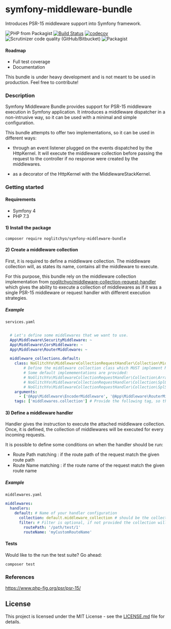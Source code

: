 # symfony-middleware-bundle

Introduces PSR-15 middleware support into Symfony framework.

![PHP from Packagist](https://img.shields.io/packagist/php-v/noglitchyo/symfony-middleware-bundle.svg)
[![Build Status](https://travis-ci.org/noglitchyo/symfony-middleware-bundle.svg?branch=master)](https://travis-ci.org/noglitchyo/symfony-middleware-bundle)
[![codecov](https://codecov.io/gh/noglitchyo/symfony-middleware-bundle/branch/master/graph/badge.svg)](https://codecov.io/gh/noglitchyo/symfony-middleware-bundle)
![Scrutinizer code quality (GitHub/Bitbucket)](https://img.shields.io/scrutinizer/quality/g/noglitchyo/symfony-middleware-bundle.svg)
![Packagist](https://img.shields.io/packagist/l/noglitchyo/symfony-middleware-bundle.svg)

#### Roadmap

- Full test coverage
- Documentation

This bundle is under heavy development and is not meant to be used in production. 
Feel free to contribute!

### Description

Symfony Middleware Bundle provides support for PSR-15 middleware execution in Symfony application. 
It introduces a middleware dispatcher in a non-intrusive way, so it can be used with a minimal and simple configuration.

This bundle attempts to offer two implementations, so it can be used in different ways:

- through an event listener plugged on the events dispatched by the HttpKernel.
It will execute the middleware collection before passing the request to the controller if no response were created by the middlewares.

- as a decorator of the HttpKernel with the MiddlewareStackKernel.

### Getting started

#### Requirements

- Symfony 4
- PHP 7.3

#### 1) Install the package

`composer require noglitchyo/symfony-middleware-bundle`

#### 2) Create a middleware collection

First, it is required to define a middleware collection. The middleware collection will, as states its name, contains all
the middleware to execute.

For this purpose, this bundle rely on the middleware collection implementation from 
[noglitchyo/middleware-collection-request-handler](https://github.com/noglitchyo/middleware-collection-request-handler)
which gives the ability to execute a collection of middlewares as if it was a single PSR-15 middleware or request handler with different execution strategies.

##### Example

`services.yaml`
```yaml 

  # Let's define some middlewares that we want to use.
  App\Middleware\SecurityMiddleware: ~
  App\Middleware\CorsMiddleware: ~
  App\Middleware\RouterMiddleware: ~

  middleware_collections.default:
    class: NoGlitchYo\MiddlewareCollectionRequestHandler\Collection\MiddlewareCollectionInterface 
        # Define the middleware collection class which MUST implement MiddlewareCollectionInterface.
        # Some default implemementations are provided:
        # NoGlitchYo\MiddlewareCollectionRequestHandler\Collection\ArrayStackMiddlewareCollection
        # NoGlitchYo\MiddlewareCollectionRequestHandler\Collection\SplQueueMiddlewareCollection
        # NoGlitchYo\MiddlewareCollectionRequestHandler\Collection\SplStackMiddlewareCollection
    arguments:
      - ['@App\Middleware\EncoderMiddleware', '@App\Middleware\RouterMiddleware:', '@App\Middleware\EncoderMiddleware']
    tags: ['middlewares.collection'] # Provide the following tag, so the collection can be picked up by the bundle
```

#### 3) Define a middleware handler

Handler gives the instruction to execute the attached middleware collection. 
Once, it is defined, the collection of middlewares will be executed for every incoming requests.

It is possible to define some conditions on when the handler should be run:
- Route Path matching : if the route path of the request match the given route path 
- Route Name matching : if the route name of the request match the given route name

##### Example

`middlewares.yaml`

```yaml
middlewares:
  handlers:
    default: # Name of your handler configuration
      collection: default.middleware_collection # should be the collection class name / service name defined in services.yaml
      filter: # Filter is optional, if not provided the collection will be executed for every requests
        routePath: '/path/test/1'
        routeName: 'myCustomRouteName'
```

#### Tests

Would like to the run the test suite? Go ahead:

`composer test`

### References

https://www.php-fig.org/psr/psr-15/

## License

This project is licensed under the MIT License - see the [LICENSE.md](LICENSE.md) file for details.
